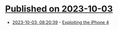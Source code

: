# [Published on 2023-10-03](index.md)

* [2023-10-03, 08:20:39](https://lobste.rs/s/gp6okk/exploiting_iphone_4) - [Exploiting the iPhone 4](https://axleos.com/exploiting-the-iphone-4-part-1-gaining-entry/)
